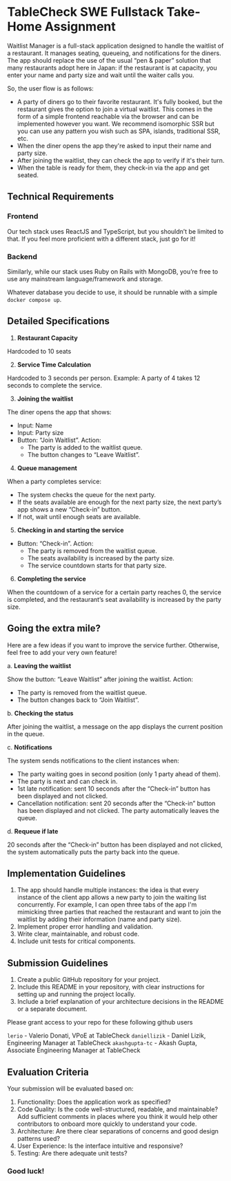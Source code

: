 # TableCheck SWE Fullstack Take-Home Assignment

Waitlist Manager is a full-stack application designed to handle the waitlist of a restaurant. It manages seating, queueing, and notifications for the diners. The app should replace the use of the usual “pen & paper” solution that many restaurants adopt here in Japan: if the restaurant is at capacity, you enter your name and party size and wait until the waiter calls you.

So, the user flow is as follows:

- A party of diners go to their favorite restaurant. It's fully booked, but the restaurant gives the option to join a virtual waitlist. This comes in the form of a simple frontend reachable via the browser and can be implemented however you want. We recommend isomorphic SSR but you can use any pattern you wish such as SPA, islands, traditional SSR, etc.
- When the diner opens the app they're asked to input their name and party size.
- After joining the waitlist, they can check the app to verify if it's their turn.
- When the table is ready for them, they check-in via the app and get seated.

## Technical Requirements

### Frontend

Our tech stack uses ReactJS and TypeScript, but you shouldn’t be limited to that. If you feel more proficient with a different stack, just go for it!

### Backend

Similarly, while our stack uses Ruby on Rails with MongoDB, you’re free to use any mainstream language/framework and storage.

Whatever database you decide to use, it should be runnable with a simple `docker compose up`.

## Detailed Specifications

1. **Restaurant Capacity**

Hardcoded to 10 seats

2. **Service Time Calculation**

Hardcoded to 3 seconds per person. Example: A party of 4 takes 12 seconds to complete the service.

3. **Joining the waitlist**

The diner opens the app that shows:

- Input: Name
- Input: Party size
- Button: “Join Waitlist”. Action:
  - The party is added to the waitlist queue.
  - The button changes to “Leave Waitlist”.

4. **Queue management**

When a party completes service:

- The system checks the queue for the next party.
- If the seats available are enough for the next party size, the next party’s app shows a new “Check-in” button.
- If not, wait until enough seats are available.

5. **Checking in and starting the service**

- Button: “Check-in”. Action:
  - The party is removed from the waitlist queue.
  - The seats availability is increased by the party size.
  - The service countdown starts for that party size.

6. **Completing the service**

When the countdown of a service for a certain party reaches 0, the service is completed, and the restaurant’s seat availability is increased by the party size.

## Going the extra mile?

Here are a few ideas if you want to improve the service further. Otherwise, feel free to add your very own feature!

a. **Leaving the waitlist**

Show the button: “Leave Waitlist” after joining the waitlist. Action:

- The party is removed from the waitlist queue.
- The button changes back to “Join Waitlist”.

b. **Checking the status**

After joining the waitlist, a message on the app displays the current position in the queue.

c. **Notifications**

The system sends notifications to the client instances when:

- The party waiting goes in second position (only 1 party ahead of them).
- The party is next and can check in.
- 1st late notification: sent 10 seconds after the “Check-in” button has been displayed and not clicked.
- Cancellation notification: sent 20 seconds after the “Check-in” button has been displayed and not clicked. The party automatically leaves the queue.

d. **Requeue if late**

20 seconds after the “Check-in” button has been displayed and not clicked, the system automatically puts the party back into the queue.

## Implementation Guidelines

1. The app should handle multiple instances: the idea is that every instance of the client app allows a new party to join the waiting list concurrently. For example, I can open three tabs of the app I'm mimicking three parties that reached the restaurant and want to join the waitlist by adding their information (name and party size).
2. Implement proper error handling and validation.
3. Write clear, maintainable, and robust code.
4. Include unit tests for critical components.

## Submission Guidelines

1. Create a public GitHub repository for your project.
2. Include this README in your repository, with clear instructions for setting up and running the project locally.
3. Include a brief explanation of your architecture decisions in the README or a separate document.

Please grant access to your repo for these following github users

`lerio` - Valerio Donati, VPoE at TableCheck
`daniellizik` - Daniel Lizik, Engineering Manager at TableCheck
`akashgupta-tc` - Akash Gupta, Associate Engineering Manager at TableCheck

## Evaluation Criteria

Your submission will be evaluated based on:

1. Functionality: Does the application work as specified?
2. Code Quality: Is the code well-structured, readable, and maintainable? Add sufficient comments in places where you think it would help other contributors to onboard more quickly to understand your code.
3. Architecture: Are there clear separations of concerns and good design patterns used?
4. User Experience: Is the interface intuitive and responsive?
5. Testing: Are there adequate unit tests?

### Good luck!
